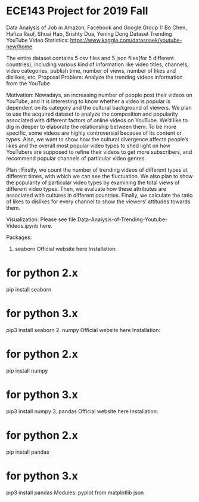 # ECE143 Project for 2019 Fall
Data Analysis of Job in Amazon, Facebook and Google
Group 1: Bo Chen, Hafiza Rauf, Shuai Hao, Srishty Dua, Yening Dong 
Dataset
Trending YouTube Video Statistics: https://www.kaggle.com/datasnaek/youtube-new/home

The entire dataset contains 5 csv files and 5 json files(for 5 different countries), including various kind of information like video titles, channels, video categories, publish time, number of views, number of likes and dislikes, etc.
Proposal
Problem:
Analyze the trending videos information from the YouTube

Motivation:
Nowadays, an increasing number of people post their videos on YouTube, and it is interesting to know whether a video is popular is dependent on its category and the cultural background of viewers. We plan to use the acquired dataset to analyze the composition and popularity associated with different factors of online videos on YouTube. We’d like to dig in deeper to elaborate the relationship between them. To be more specific, some videos are highly controversial because of its content or types. Also, we want to show how the cultural divergence affects people’s likes and the overall most popular video types to shed light on how YouTubers are supposed to refine their videos to get more subscribers, and recommend popular channels of particular video genres.

Plan :
Firstly, we count the number of trending videos of different types at different times, with which we can see the fluctuation. We also plan to show the popularity of particular video types by examining the total views of different video types. Then, we evaluate how these attributes are associated with cultures in different countries. Finally, we calculate the ratio of likes to dislikes for every channel to show the viewers’ attitudes towards them.

Visualization:
Please see file Data-Analysis-of-Trending-Youtube-Videos.ipynb here.

Packages:
1. seaborn
Official website here
Installation:
# for python 2.x
pip install seaborn

# for python 3.x
pip3 install seaborn
2. numpy
Official website here
Installation:
# for python 2.x
pip install numpy

# for python 3.x
pip3 install numpy
3. pandas
Official website here
Installation:
# for python 2.x
pip install pandas

# for python 3.x
pip3 install pandas
Modules:
pyplot from matplotlib
json
